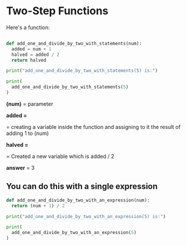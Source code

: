 # Two-Step Functions

Here's a function: 

```python

def add_one_and_divide_by_two_with_statements(num):
  added = num + 1
  halved = added / 2
  return halved

print("add_one_and_divide_by_two_with_statements(5) is:")

print(
  add_one_and_divide_by_two_with_statements(5)
)

````

**(num)** = parameter

**added =**

= creating a variable inside the function and assigning to it the result of adding 1 to (num)

**halved =**

= Created a new variable which is added / 2

**answer** = 3

## You can do this with a single expression

```python
def add_one_and_divide_by_two_with_an_expression(num):
  return (num + 1) / 2

print("add_one_and_divide_by_two_with_an_expression(5) is:")

print(
  add_one_and_divide_by_two_with_an_expression(5)
)
````
